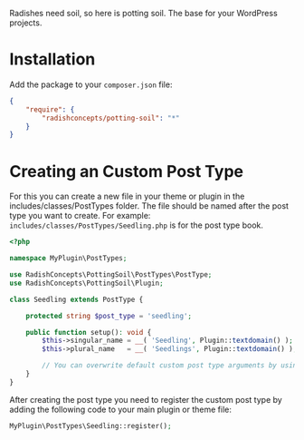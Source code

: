 Radishes need soil, so here is potting soil. The base for your WordPress projects.

# Installation

Add the package to your `composer.json` file:

```json
{
    "require": {
        "radishconcepts/potting-soil": "*"
    }
}
```

# Creating an Custom Post Type

For this you can create a new file in your theme or plugin in the includes/classes/PostTypes folder. The file should be
named after the post type you want to create. For example: `includes/classes/PostTypes/Seedling.php` is for the post type
book.

```php
<?php

namespace MyPlugin\PostTypes;

use RadishConcepts\PottingSoil\PostTypes\PostType;
use RadishConcepts\PottingSoil\Plugin;

class Seedling extends PostType {

    protected string $post_type = 'seedling';

    public function setup(): void {
        $this->singular_name = __( 'Seedling', Plugin::textdomain() );
        $this->plural_name   = __( 'Seedlings', Plugin::textdomain() );

        // You can overwrite default custom post type arguments by using $this->{property_name} = {value}.
    }
}
```

After creating the post type you need to register the custom post type by adding the following code to your main plugin
or theme file:

```php
MyPlugin\PostTypes\Seedling::register();
```